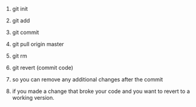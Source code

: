 1) git init
2) git add
3) git commit 

1) git pull origin master
2) git rm
3) git revert (commit code)
4) so you can remove any additional changes after the commit 
5) if you made a change that broke your code and you want to revert to a working version.